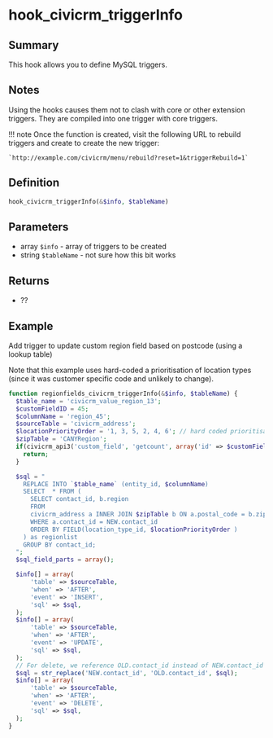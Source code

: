# hook_civicrm_triggerInfo

## Summary

This hook allows you to define MySQL triggers.

## Notes

Using the hooks causes them not to clash with
core or other extension triggers. They are compiled into one trigger
with core triggers.

!!! note
    Once the function is created, visit the following URL to rebuild triggers
    and create to create the new trigger:

    `http://example.com/civicrm/menu/rebuild?reset=1&triggerRebuild=1`


## Definition

```php
hook_civicrm_triggerInfo(&$info, $tableName)
```

## Parameters

* array `$info` - array of triggers to be created
* string `$tableName` - not sure how this bit works



## Returns

-   ??


## Example

Add trigger to update custom region field based on postcode (using a lookup 
table)
 
Note that this example uses hard-coded a prioritisation of location types
(since it was customer specific code and unlikely to change).

```php
function regionfields_civicrm_triggerInfo(&$info, $tableName) {
  $table_name = 'civicrm_value_region_13';
  $customFieldID = 45;
  $columnName = 'region_45';
  $sourceTable = 'civicrm_address';
  $locationPriorityOrder = '1, 3, 5, 2, 4, 6'; // hard coded prioritisation of addresses
  $zipTable = 'CANYRegion';
  if(civicrm_api3('custom_field', 'getcount', array('id' => $customFieldID, 'column_name' => 'region_45', 'is_active' => 1)) == 0) {
    return;
  }

  $sql = "
    REPLACE INTO `$table_name` (entity_id, $columnName)
    SELECT  * FROM (
      SELECT contact_id, b.region
      FROM
      civicrm_address a INNER JOIN $zipTable b ON a.postal_code = b.zip
      WHERE a.contact_id = NEW.contact_id
      ORDER BY FIELD(location_type_id, $locationPriorityOrder )
    ) as regionlist
    GROUP BY contact_id;
  ";
  $sql_field_parts = array();

  $info[] = array(
      'table' => $sourceTable,
      'when' => 'AFTER',
      'event' => 'INSERT',
      'sql' => $sql,
  );
  $info[] = array(
      'table' => $sourceTable,
      'when' => 'AFTER',
      'event' => 'UPDATE',
      'sql' => $sql,
  );
  // For delete, we reference OLD.contact_id instead of NEW.contact_id
  $sql = str_replace('NEW.contact_id', 'OLD.contact_id', $sql);
  $info[] = array(
      'table' => $sourceTable,
      'when' => 'AFTER',
      'event' => 'DELETE',
      'sql' => $sql,
  );
}
```
